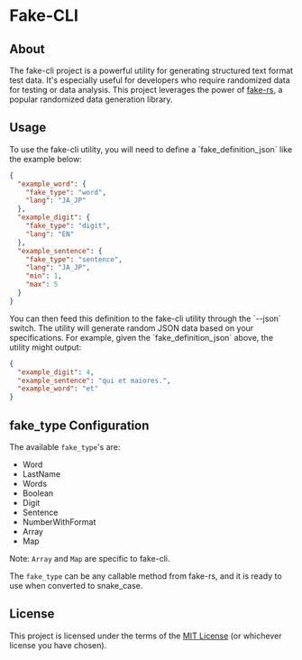 # Fake-CLI

## About

The fake-cli project is a powerful utility for generating structured text format test data. It's especially useful for
developers who require randomized data for testing or data analysis. This project leverages the power
of [fake-rs](https://github.com/cksac/fake-rs), a popular randomized data generation library.

## Usage

To use the fake-cli utility, you will need to define a \`fake_definition_json\` like the example below:

```json
{
  "example_word": {
    "fake_type": "word",
    "lang": "JA_JP"
  },
  "example_digit": {
    "fake_type": "digit",
    "lang": "EN"
  },
  "example_sentence": {
    "fake_type": "sentence",
    "lang": "JA_JP",
    "min": 1,
    "max": 5
  }
}
```

You can then feed this definition to the fake-cli utility through the \`--json\` switch. The utility will generate
random JSON data based on your specifications. For example, given the \`fake_definition_json\` above, the utility might
output:

```json
{
  "example_digit": 4,
  "example_sentence": "qui et maiores.",
  "example_word": "et"
}
```

## fake_type Configuration

The available `fake_type`'s are:

- Word
- LastName
- Words
- Boolean
- Digit
- Sentence
- NumberWithFormat
- Array
- Map

Note: `Array` and `Map` are specific to fake-cli.

The `fake_type` can be any callable method from fake-rs, and it is ready to use when converted to snake_case.

## License

This project is licensed under the terms of the [MIT License](LICENSE) (or whichever license you have chosen).